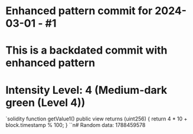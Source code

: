 ﻿# Enhanced pattern commit for 2024-03-01 - #1
# This is a backdated commit with enhanced pattern
# Intensity Level: 4 (Medium-dark green (Level 4))
`solidity
function getValue1() public view returns (uint256) {
    return 4 * 10 + block.timestamp % 100;
}
``n# Random data: 1788459578

